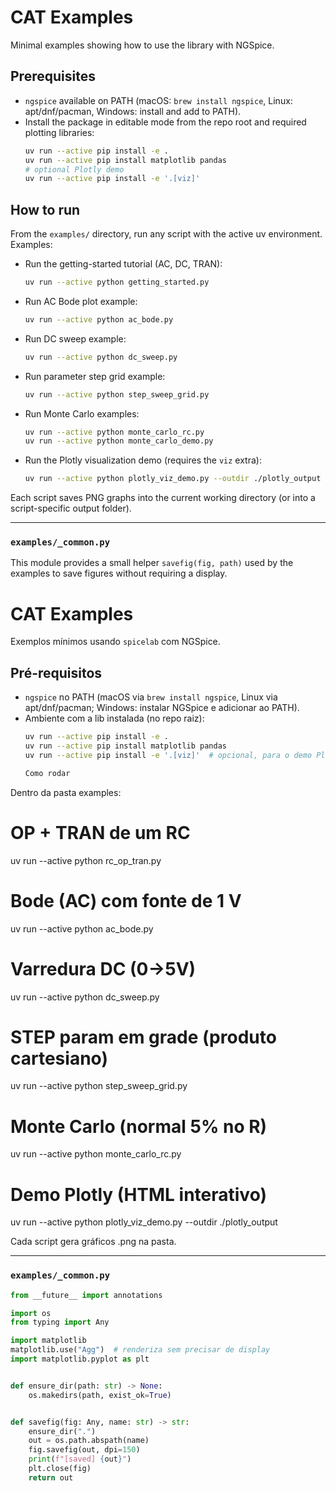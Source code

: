 # CAT Examples

Minimal examples showing how to use the library with NGSpice.

## Prerequisites

- `ngspice` available on PATH (macOS: `brew install ngspice`, Linux: apt/dnf/pacman, Windows: install and add to PATH).
- Install the package in editable mode from the repo root and required plotting libraries:
  ```bash
  uv run --active pip install -e .
  uv run --active pip install matplotlib pandas
  # optional Plotly demo
  uv run --active pip install -e '.[viz]'
  ```

## How to run

From the `examples/` directory, run any script with the active uv environment. Examples:

- Run the getting-started tutorial (AC, DC, TRAN):
  ```bash
  uv run --active python getting_started.py
  ```

- Run AC Bode plot example:
  ```bash
  uv run --active python ac_bode.py
  ```

- Run DC sweep example:
  ```bash
  uv run --active python dc_sweep.py
  ```

- Run parameter step grid example:
  ```bash
  uv run --active python step_sweep_grid.py
  ```

- Run Monte Carlo examples:
  ```bash
  uv run --active python monte_carlo_rc.py
  uv run --active python monte_carlo_demo.py
  ```

- Run the Plotly visualization demo (requires the ``viz`` extra):
  ```bash
  uv run --active python plotly_viz_demo.py --outdir ./plotly_output
  ```

Each script saves PNG graphs into the current working directory (or into a script-specific output folder).

---

### `examples/_common.py`
This module provides a small helper `savefig(fig, path)` used by the examples to save figures without requiring a display.
# CAT Examples

Exemplos mínimos usando `spicelab` com NGSpice.

## Pré-requisitos

- `ngspice` no PATH (macOS via `brew install ngspice`, Linux via apt/dnf/pacman; Windows: instalar NGSpice e adicionar ao PATH).
- Ambiente com a lib instalada (no repo raiz):
  ```bash
  uv run --active pip install -e .
  uv run --active pip install matplotlib pandas
  uv run --active pip install -e '.[viz]'  # opcional, para o demo Plotly

  Como rodar

Dentro da pasta examples:

# OP + TRAN de um RC
uv run --active python rc_op_tran.py

# Bode (AC) com fonte de 1 V
uv run --active python ac_bode.py

# Varredura DC (0→5V)
uv run --active python dc_sweep.py

# STEP param em grade (produto cartesiano)
uv run --active python step_sweep_grid.py

# Monte Carlo (normal 5% no R)
uv run --active python monte_carlo_rc.py

# Demo Plotly (HTML interativo)
uv run --active python plotly_viz_demo.py --outdir ./plotly_output

Cada script gera gráficos .png na pasta.

---

### `examples/_common.py`
```python
from __future__ import annotations

import os
from typing import Any

import matplotlib
matplotlib.use("Agg")  # renderiza sem precisar de display
import matplotlib.pyplot as plt


def ensure_dir(path: str) -> None:
    os.makedirs(path, exist_ok=True)


def savefig(fig: Any, name: str) -> str:
    ensure_dir(".")
    out = os.path.abspath(name)
    fig.savefig(out, dpi=150)
    print(f"[saved] {out}")
    plt.close(fig)
    return out
